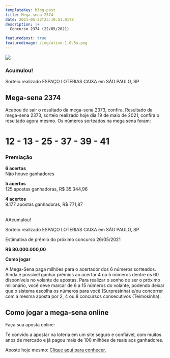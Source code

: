 ```yaml
---
templateKey: blog-post
title: Mega-sena 2374
date: 2021-05-22T23:19:51.017Z
description: |+
  Concurso 2374 (22/05/2021)

featuredpost: true
featuredimage: /img/ativo-1-0.5x.png
---
```

![](/img/mega-sena-2374.svg)

### Acumulou!

Sorteio realizado ESPAÇO LOTERIAS CAIXA em SÃO PAULO, SP

## Mega-sena 2374

Acabou de sair o resultado da mega-sena 2373, confira. Resultado da mega-sena 2373, sorteio realizado hoje dia 19 de maio de 2021, confira o resultado agora mesmo. Os números sorteados na mega sena foram:

# 12 - 13 - 25 - 37 - 39 - 41

### Premiação

**6 acertos**\
Não houve ganhadores

**5 acertos**\
125 apostas ganhadoras, R$ 35.344,96

**4 acertos**\
8.177 apostas ganhadoras, R$ 771,87

\
AAcumulou!

Sorteio realizado ESPAÇO LOTERIAS CAIXA em SÃO PAULO, SP

Estimativa de prêmio do próximo concurso 26/05/2021

**R$ 80.000.000,00**

**Como jogar**

A Mega-Sena paga milhões para o acertador dos 6 números sorteados. Ainda é possível ganhar prêmios ao acertar 4 ou 5 números dentre os 60 disponíveis no volante de apostas. Para realizar o sonho de ser o próximo milionário, você deve marcar de 6 a 15 números do volante, podendo deixar que o sistema escolha os números para você (Surpresinha) e/ou concorrer com a mesma aposta por 2, 4 ou 8 concursos consecutivos (Teimosinha).

## **Como jogar a mega-sena online**

Faça sua aposta online:

Te convido a apostar na loteria em um site seguro e confiável, com muitos anos de mercado e já pagou mais de 100 milhões de reais aos ganhadores.

Aposte hoje mesmo: [Clique aqui para conhecer.](http://bit.ly/aposte-online)